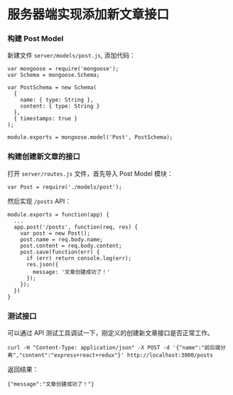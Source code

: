 # 服务器端实现添加新文章接口

### 构建 Post Model

新建文件 `server/models/post.js`, 添加代码：

```
var mongoose = require('mongoose');
var Schema = mongoose.Schema;

var PostSchema = new Schema(
  {
    name: { type: String },
    content: { type: String }
  },
  { timestamps: true }
);

module.exports = mongoose.model('Post', PostSchema);
```

### 构建创建新文章的接口

打开 `server/routes.js` 文件，首先导入 Post Model 模块：

```
var Post = require('./models/post');
```

然后实现 `/posts` API：

```
module.exports = function(app) {
  ...
  app.post('/posts', function(req, res) {
    var post = new Post();
    post.name = req.body.name;
    post.content = req.body.content;
    post.save(function(err) {
      if (err) return console.log(err);
      res.json({
        message: '文章创建成功了！'
      });
    });
  })
}
```

### 测试接口

可以通过 API 测试工具调试一下，刚定义的创建新文章接口是否正常工作。

```
curl -H "Content-Type: application/json" -X POST -d '{"name":"前后端分离","content":"express+react+redux"}' http://localhost:3000/posts
```

返回结果：

```
{"message":"文章创建成功了！"}
```

